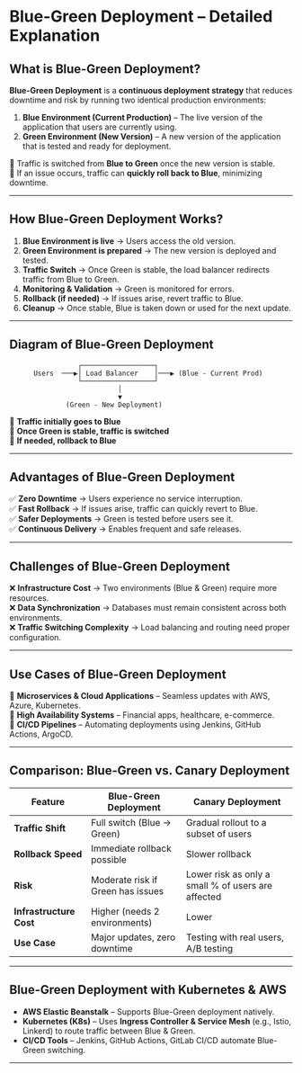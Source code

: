 # **Blue-Green Deployment – Detailed Explanation**  

## **What is Blue-Green Deployment?**  
**Blue-Green Deployment** is a **continuous deployment strategy** that reduces downtime and risk by running two identical production environments:  
1. **Blue Environment (Current Production)** – The live version of the application that users are currently using.  
2. **Green Environment (New Version)** – A new version of the application that is tested and ready for deployment.  

🔹 Traffic is switched from **Blue to Green** once the new version is stable.  
🔹 If an issue occurs, traffic can **quickly roll back to Blue**, minimizing downtime.  

---

## **How Blue-Green Deployment Works?**  
1. **Blue Environment is live** → Users access the old version.  
2. **Green Environment is prepared** → The new version is deployed and tested.  
3. **Traffic Switch** → Once Green is stable, the load balancer redirects traffic from Blue to Green.  
4. **Monitoring & Validation** → Green is monitored for errors.  
5. **Rollback (if needed)** → If issues arise, revert traffic to Blue.  
6. **Cleanup** → Once stable, Blue is taken down or used for the next update.  

---

## **Diagram of Blue-Green Deployment**  
```
                 ┌──────────────────┐
      Users  ───▶│ Load Balancer    │───▶ (Blue - Current Prod)
                 └──────────────────┘
                           │
                           ▼
              (Green - New Deployment)
```
🔹 **Traffic initially goes to Blue**  
🔹 **Once Green is stable, traffic is switched**  
🔹 **If needed, rollback to Blue**  

---

## **Advantages of Blue-Green Deployment**  
✅ **Zero Downtime** → Users experience no service interruption.  
✅ **Fast Rollback** → If issues arise, traffic can quickly revert to Blue.  
✅ **Safer Deployments** → Green is tested before users see it.  
✅ **Continuous Delivery** → Enables frequent and safe releases.  

---

## **Challenges of Blue-Green Deployment**  
❌ **Infrastructure Cost** → Two environments (Blue & Green) require more resources.  
❌ **Data Synchronization** → Databases must remain consistent across both environments.  
❌ **Traffic Switching Complexity** → Load balancing and routing need proper configuration.  

---

## **Use Cases of Blue-Green Deployment**  
🔹 **Microservices & Cloud Applications** – Seamless updates with AWS, Azure, Kubernetes.  
🔹 **High Availability Systems** – Financial apps, healthcare, e-commerce.  
🔹 **CI/CD Pipelines** – Automating deployments using Jenkins, GitHub Actions, ArgoCD.  

---

## **Comparison: Blue-Green vs. Canary Deployment**  

| Feature              | Blue-Green Deployment | Canary Deployment |
|----------------------|----------------------|--------------------|
| **Traffic Shift**    | Full switch (Blue → Green) | Gradual rollout to a subset of users |
| **Rollback Speed**   | Immediate rollback possible | Slower rollback |
| **Risk**            | Moderate risk if Green has issues | Lower risk as only a small % of users are affected |
| **Infrastructure Cost** | Higher (needs 2 environments) | Lower |
| **Use Case**        | Major updates, zero downtime | Testing with real users, A/B testing |

---

## **Blue-Green Deployment with Kubernetes & AWS**  
- **AWS Elastic Beanstalk** – Supports Blue-Green deployment natively.  
- **Kubernetes (K8s)** – Uses **Ingress Controller & Service Mesh** (e.g., Istio, Linkerd) to route traffic between Blue & Green.  
- **CI/CD Tools** – Jenkins, GitHub Actions, GitLab CI/CD automate Blue-Green switching.  

---